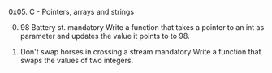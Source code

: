 0x05. C - Pointers, arrays and strings


0. 98 Battery st.
mandatory
Write a function that takes a pointer to an int as parameter and updates the value it points to to 98.


1. Don't swap horses in crossing a stream
mandatory
Write a function that swaps the values of two integers.
